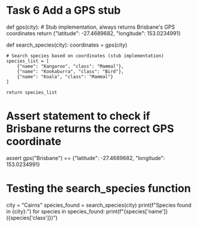 # Task 6 Add a GPS stub
def gps(city):
    # Stub implementation, always returns Brisbane's GPS coordinates
    return {"latitude": -27.4689682, "longitude": 153.0234991}

def search_species(city):
    coordinates = gps(city)
    
    # Search species based on coordinates (stub implementation)
    species_list = [
        {"name": "Kangaroo", "class": "Mammal"},
        {"name": "Kookaburra", "class": "Bird"},
        {"name": "Koala", "class": "Mammal"}
    ]
    
    return species_list

# Assert statement to check if Brisbane returns the correct GPS coordinate
assert gps("Brisbane") == {"latitude": -27.4689682, "longitude": 153.0234991}

# Testing the search_species function
city = "Cairns"
species_found = search_species(city)
print(f"Species found in {city}:")
for species in species_found:
    print(f"{species['name']} ({species['class']})")
